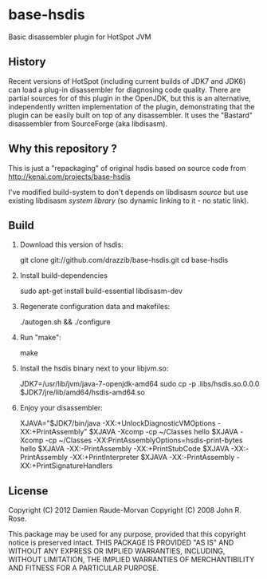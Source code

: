 base-hsdis
==========

Basic disassembler plugin for HotSpot JVM

History
-------
Recent versions of HotSpot (including current builds of JDK7 and JDK6)
can load a plug-in disassembler for diagnosing code quality.
There are partial sources for of this plugin in the OpenJDK, but this is an
alternative, independently written implementation of the plugin,
demonstrating that the plugin can be easily built on top of any disassembler.
It uses the "Bastard" disassembler from SourceForge (aka libdisasm).

Why this repository ?
---------------------
This is just a "repackaging" of original hsdis based on source code from
http://kenai.com/projects/base-hsdis

I've modified build-system to don't depends on libdisasm *source* but use
existing libdisasm *system library* (so dynamic linking to it - no static link).

Build
-----
1. Download this version of hsdis:

  
    git clone git://github.com/drazzib/base-hsdis.git
    cd base-hsdis

2. Install build-dependencies

    sudo apt-get install build-essential libdisasm-dev

3. Regenerate configuration data and makefiles:

    ./autogen.sh && ./configure

4. Run "make":

    make

5. Install the hsdis binary next to your libjvm.so:

    JDK7=/usr/lib/jvm/java-7-openjdk-amd64
    sudo cp -p .libs/hsdis.so.0.0.0 $JDK7/jre/lib/amd64/hsdis-amd64.so

6. Enjoy your disassembler:

    XJAVA="$JDK7/bin/java -XX:+UnlockDiagnosticVMOptions -XX:+PrintAssembly"
    $XJAVA -Xcomp -cp ~/Classes hello
    $XJAVA -Xcomp -cp ~/Classes -XX:PrintAssemblyOptions=hsdis-print-bytes hello
    $XJAVA -XX:-PrintAssembly -XX:+PrintStubCode
    $XJAVA -XX:-PrintAssembly -XX:+PrintInterpreter
    $XJAVA -XX:-PrintAssembly -XX:+PrintSignatureHandlers

License
-------
Copyright (C) 2012 Damien Raude-Morvan
Copyright (C) 2008 John R. Rose.

This package may be used for any purpose, provided that this copyright notice is preserved intact.
THIS PACKAGE IS PROVIDED "AS IS" AND WITHOUT ANY EXPRESS OR
IMPLIED WARRANTIES, INCLUDING, WITHOUT LIMITATION, THE IMPLIED
WARRANTIES OF MERCHANTIBILITY AND FITNESS FOR A PARTICULAR PURPOSE.